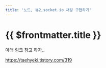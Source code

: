 ```yaml
---
title: '노드, 뷰2,socket.io 채팅 구현하기'
---
```


# {{ $frontmatter.title }}


아래 링크 참고 하자..


https://taehyeki.tistory.com/319
